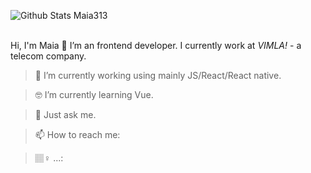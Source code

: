  ![Github Stats Maia313](https://github-readme-stats.vercel.app/api?username=Maia313&show_icons=true&title_color=fff&icon_color=79ff97&text_color=9f9f9f&bg_color=ff871a)  
</br>


Hi, I'm Maia 👋
I’m an frontend developer. I currently work at _VIMLA!_ - a telecom company.


> 📱 I’m currently working using mainly JS/React/React native.

> 🤓 I’m currently learning Vue.

> 💬 Just ask me.

> 📫 How to reach me: 

> 🏽‍♀️ ...: 
